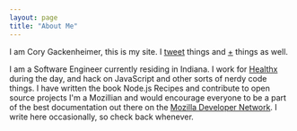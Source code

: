 ```yaml
---
layout: page
title: "About Me"
---
```


I am Cory Gackenheimer, this is my site. I [tweet](http://twitter.com/cgack) things and [+](https://plus.google.com/u/0/106019314707355006807/) things as well.  

I am a Software Engineer currently residing in Indiana.  I work for [Healthx](http://healthx.com) during the day, and hack on JavaScript and other sorts of nerdy code things. 
I have written the book Node.js Recipes and contribute to open source projects
I'm a Mozillian and would encourage everyone to be a part of the best documentation out there on the [Mozilla Developer Network](https://developer.mozilla.org). I write here occasionally, so check back whenever. 
